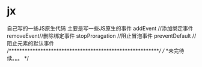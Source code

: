 # jx
自己写的一些JS原生代码
主要是写一些JS原生的事件
addEvent //添加绑定事件
removeEvent//删除绑定事件
stopProragation //阻止冒泡事件
preventDefault  //阻止元素的默认事件
/**********************************************************/
/*
*未完待续。。。
*/
